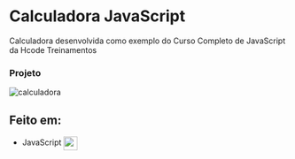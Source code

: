 # Calculadora JavaScript

Calculadora desenvolvida como exemplo do Curso Completo de JavaScript da Hcode Treinamentos

### Projeto
![calculadora](https://user-images.githubusercontent.com/70456452/153756532-1ff0291c-5559-45c8-845b-078fa2d78eae.jpg)

## Feito em:

- JavaScript  <img align="center" height="25" src="https://cdn.jsdelivr.net/gh/devicons/devicon/icons/javascript/javascript-original.svg"> 
